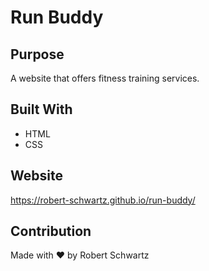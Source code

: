 # Run Buddy

## Purpose
A website that offers fitness training services.

## Built With
* HTML
* CSS

## Website
https://robert-schwartz.github.io/run-buddy/

## Contribution
Made with ❤️ by Robert Schwartz